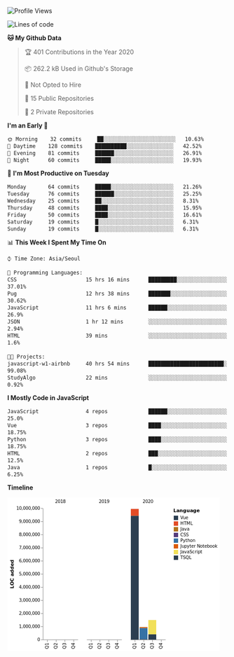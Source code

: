 <!--START_SECTION:waka-->
![Profile Views](http://img.shields.io/badge/Profile%20Views-149-blue)

![Lines of code](https://img.shields.io/badge/From%20Hello%20World%20I%27ve%20Written-129194%20lines%20of%20code-blue)

**🐱 My Github Data** 

> 🏆 401 Contributions in the Year 2020
 > 
> 📦 262.2 kB Used in Github's Storage 
 > 
> 🚫 Not Opted to Hire
 > 
> 📜 15 Public Repositories
 > 
> 🔑 2 Private Repositories 

**I'm an Early 🐤** 

```text
🌞 Morning    32 commits     ██░░░░░░░░░░░░░░░░░░░░░░░   10.63% 
🌆 Daytime    128 commits    ██████████░░░░░░░░░░░░░░░   42.52% 
🌃 Evening    81 commits     ██████░░░░░░░░░░░░░░░░░░░   26.91% 
🌙 Night      60 commits     █████░░░░░░░░░░░░░░░░░░░░   19.93%

```
📅 **I'm Most Productive on Tuesday** 

```text
Monday       64 commits     █████░░░░░░░░░░░░░░░░░░░░   21.26% 
Tuesday      76 commits     ██████░░░░░░░░░░░░░░░░░░░   25.25% 
Wednesday    25 commits     ██░░░░░░░░░░░░░░░░░░░░░░░   8.31% 
Thursday     48 commits     ████░░░░░░░░░░░░░░░░░░░░░   15.95% 
Friday       50 commits     ████░░░░░░░░░░░░░░░░░░░░░   16.61% 
Saturday     19 commits     █░░░░░░░░░░░░░░░░░░░░░░░░   6.31% 
Sunday       19 commits     █░░░░░░░░░░░░░░░░░░░░░░░░   6.31%

```


📊 **This Week I Spent My Time On** 

```text
⌚︎ Time Zone: Asia/Seoul

💬 Programming Languages: 
CSS                      15 hrs 16 mins      █████████░░░░░░░░░░░░░░░░   37.01% 
Pug                      12 hrs 38 mins      ███████░░░░░░░░░░░░░░░░░░   30.62% 
JavaScript               11 hrs 6 mins       ██████░░░░░░░░░░░░░░░░░░░   26.9% 
JSON                     1 hr 12 mins        ░░░░░░░░░░░░░░░░░░░░░░░░░   2.94% 
HTML                     39 mins             ░░░░░░░░░░░░░░░░░░░░░░░░░   1.6%

🐱‍💻 Projects: 
javascript-w1-airbnb     40 hrs 54 mins      ████████████████████████░   99.08% 
StudyAlgo                22 mins             ░░░░░░░░░░░░░░░░░░░░░░░░░   0.92%

```

**I Mostly Code in JavaScript** 

```text
JavaScript               4 repos             ██████░░░░░░░░░░░░░░░░░░░   25.0% 
Vue                      3 repos             ████░░░░░░░░░░░░░░░░░░░░░   18.75% 
Python                   3 repos             ████░░░░░░░░░░░░░░░░░░░░░   18.75% 
HTML                     2 repos             ███░░░░░░░░░░░░░░░░░░░░░░   12.5% 
Java                     1 repos             █░░░░░░░░░░░░░░░░░░░░░░░░   6.25%

```


**Timeline**

![Chart not found](https://github.com/Songwonseok/Songwonseok/blob/master/charts/bar_graph.png) 


<!--END_SECTION:waka-->
